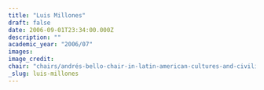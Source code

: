 ```yaml
---
title: "Luis Millones"
draft: false
date: 2006-09-01T23:34:00.000Z
description: ""
academic_year: "2006/07"
images:
image_credit:
chair: "chairs/andrés-bello-chair-in-latin-american-cultures-and-civilizations.md"
_slug: luis-millones
---
```


